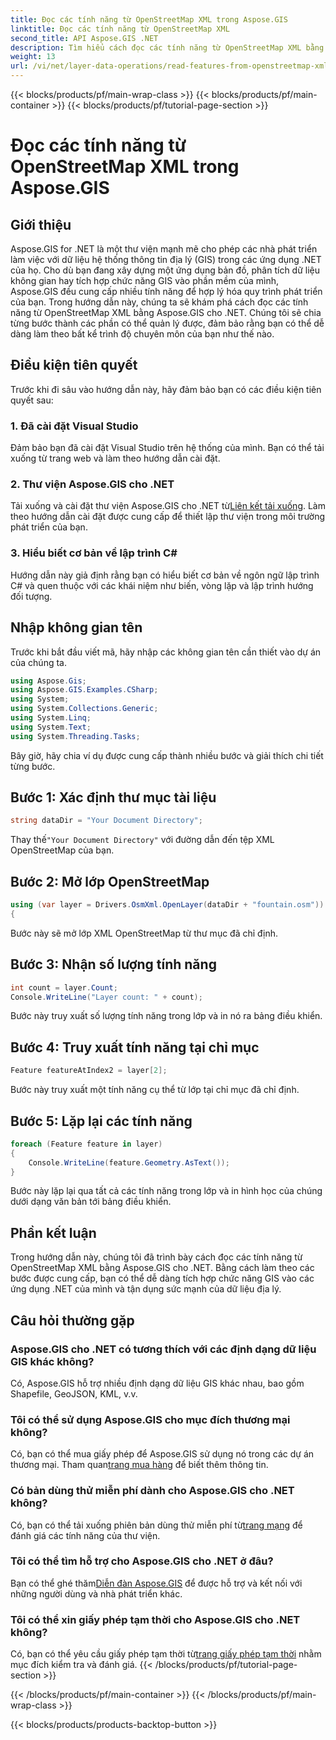 ```yaml
---
title: Đọc các tính năng từ OpenStreetMap XML trong Aspose.GIS
linktitle: Đọc các tính năng từ OpenStreetMap XML
second_title: API Aspose.GIS .NET
description: Tìm hiểu cách đọc các tính năng từ OpenStreetMap XML bằng Aspose.GIS cho .NET. Hướng dẫn từng bước với các ví dụ về mã.
weight: 13
url: /vi/net/layer-data-operations/read-features-from-openstreetmap-xml/
---
```


{{< blocks/products/pf/main-wrap-class >}}
{{< blocks/products/pf/main-container >}}
{{< blocks/products/pf/tutorial-page-section >}}

# Đọc các tính năng từ OpenStreetMap XML trong Aspose.GIS

## Giới thiệu
Aspose.GIS for .NET là một thư viện mạnh mẽ cho phép các nhà phát triển làm việc với dữ liệu hệ thống thông tin địa lý (GIS) trong các ứng dụng .NET của họ. Cho dù bạn đang xây dựng một ứng dụng bản đồ, phân tích dữ liệu không gian hay tích hợp chức năng GIS vào phần mềm của mình, Aspose.GIS đều cung cấp nhiều tính năng để hợp lý hóa quy trình phát triển của bạn.
Trong hướng dẫn này, chúng ta sẽ khám phá cách đọc các tính năng từ OpenStreetMap XML bằng Aspose.GIS cho .NET. Chúng tôi sẽ chia từng bước thành các phần có thể quản lý được, đảm bảo rằng bạn có thể dễ dàng làm theo bất kể trình độ chuyên môn của bạn như thế nào.
## Điều kiện tiên quyết
Trước khi đi sâu vào hướng dẫn này, hãy đảm bảo bạn có các điều kiện tiên quyết sau:
### 1. Đã cài đặt Visual Studio
Đảm bảo bạn đã cài đặt Visual Studio trên hệ thống của mình. Bạn có thể tải xuống từ trang web và làm theo hướng dẫn cài đặt.
### 2. Thư viện Aspose.GIS cho .NET
 Tải xuống và cài đặt thư viện Aspose.GIS cho .NET từ[Liên kết tải xuống](https://releases.aspose.com/gis/net/). Làm theo hướng dẫn cài đặt được cung cấp để thiết lập thư viện trong môi trường phát triển của bạn.
### 3. Hiểu biết cơ bản về lập trình C#
Hướng dẫn này giả định rằng bạn có hiểu biết cơ bản về ngôn ngữ lập trình C# và quen thuộc với các khái niệm như biến, vòng lặp và lập trình hướng đối tượng.
## Nhập không gian tên
Trước khi bắt đầu viết mã, hãy nhập các không gian tên cần thiết vào dự án của chúng ta.

```csharp
using Aspose.Gis;
using Aspose.GIS.Examples.CSharp;
using System;
using System.Collections.Generic;
using System.Linq;
using System.Text;
using System.Threading.Tasks;
```

Bây giờ, hãy chia ví dụ được cung cấp thành nhiều bước và giải thích chi tiết từng bước.
## Bước 1: Xác định thư mục tài liệu
```csharp
string dataDir = "Your Document Directory";
```
 Thay thế`"Your Document Directory"` với đường dẫn đến tệp XML OpenStreetMap của bạn.
## Bước 2: Mở lớp OpenStreetMap
```csharp
using (var layer = Drivers.OsmXml.OpenLayer(dataDir + "fountain.osm"))
{
```
Bước này sẽ mở lớp XML OpenStreetMap từ thư mục đã chỉ định.
## Bước 3: Nhận số lượng tính năng
```csharp
int count = layer.Count;
Console.WriteLine("Layer count: " + count);
```
Bước này truy xuất số lượng tính năng trong lớp và in nó ra bảng điều khiển.
## Bước 4: Truy xuất tính năng tại chỉ mục
```csharp
Feature featureAtIndex2 = layer[2];
```
Bước này truy xuất một tính năng cụ thể từ lớp tại chỉ mục đã chỉ định.
## Bước 5: Lặp lại các tính năng
```csharp
foreach (Feature feature in layer)
{
    Console.WriteLine(feature.Geometry.AsText());
}
```
Bước này lặp lại qua tất cả các tính năng trong lớp và in hình học của chúng dưới dạng văn bản tới bảng điều khiển.
## Phần kết luận
Trong hướng dẫn này, chúng tôi đã trình bày cách đọc các tính năng từ OpenStreetMap XML bằng Aspose.GIS cho .NET. Bằng cách làm theo các bước được cung cấp, bạn có thể dễ dàng tích hợp chức năng GIS vào các ứng dụng .NET của mình và tận dụng sức mạnh của dữ liệu địa lý.
## Câu hỏi thường gặp
### Aspose.GIS cho .NET có tương thích với các định dạng dữ liệu GIS khác không?
Có, Aspose.GIS hỗ trợ nhiều định dạng dữ liệu GIS khác nhau, bao gồm Shapefile, GeoJSON, KML, v.v.
### Tôi có thể sử dụng Aspose.GIS cho mục đích thương mại không?
Có, bạn có thể mua giấy phép để Aspose.GIS sử dụng nó trong các dự án thương mại. Tham quan[trang mua hàng](https://purchase.aspose.com/buy) để biết thêm thông tin.
### Có bản dùng thử miễn phí dành cho Aspose.GIS cho .NET không?
 Có, bạn có thể tải xuống phiên bản dùng thử miễn phí từ[trang mạng](https://releases.aspose.com/) để đánh giá các tính năng của thư viện.
### Tôi có thể tìm hỗ trợ cho Aspose.GIS cho .NET ở đâu?
 Bạn có thể ghé thăm[Diễn đàn Aspose.GIS](https://forum.aspose.com/c/gis/33) để được hỗ trợ và kết nối với những người dùng và nhà phát triển khác.
### Tôi có thể xin giấy phép tạm thời cho Aspose.GIS cho .NET không?
 Có, bạn có thể yêu cầu giấy phép tạm thời từ[trang giấy phép tạm thời](https://purchase.aspose.com/temporary-license/) nhằm mục đích kiểm tra và đánh giá.
{{< /blocks/products/pf/tutorial-page-section >}}

{{< /blocks/products/pf/main-container >}}
{{< /blocks/products/pf/main-wrap-class >}}

{{< blocks/products/products-backtop-button >}}
